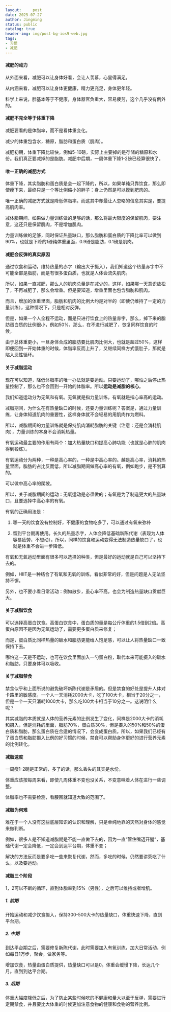 ```yaml
---
layout:     post
date: 2025-07-27
author: Jingming
status: public
catalog: true
header-img: img/post-bg-ios9-web.jpg
tags:
- 习惯
- 减肥
---
```


#### 减肥的动力

从外面来看，减肥可以让身体好看，会让人羡慕，心里得满足。

从内涵来看，减肥可以让身体更健康，精力更充足，身体更年轻。

科学上来说，胖基本等于不健康，身体器官负重大，容易疲劳，这个几乎没有例外的。

#### 减肥不完全等于体重下降

减肥要看的是体脂率，而不是看体重变化。

减少的体重包含水，糖原，脂肪和蛋白质（肌肉）。

减肥初期，体重下降比较快，例如5-10磅，实际上主要掉的是存储的糖原和水份。我们真正要减掉的是脂肪。减肥中后期，一周体重下降1-2磅已经算很快了。

#### 唯一正确的减肥方式

体重下降，其实脂肪和蛋白质是会一起下降的，所以，如果单纯只靠饮食，那么即使瘦下来，最终只是一个等比例缩小的胖子：身上仍然是可以摸到肥肉的。

唯一正确的减肥方式就是降低体脂率。而这其中却最让人忽略的信息其实是，要提高肌肉率。

减体脂期间，如果做力量训练做的足够的话，那么将最大限度的保留肌肉，要注意，这还只是保留肌肉，不是增加肌肉。

力量训练做的足够，同时保证热量缺口，那么脂肪和蛋白质的下降比率可以做到90%，也就是下降的1磅纯体重里面，0.9磅是脂肪，0.1磅是肌肉。

#### 减肥会反弹的真实原因

通过饮食和运动，维持热量的赤字（输出大于摄入），我们知道这个热量赤字中不可能全部是脂肪，而是有很多蛋白质，也就是人体会流失肌肉。

所以，如果一直减肥，那么人的肌肉总量是在减少的，这样，如果哪一天意识放松了，不再减肥了，那么会增重。但是要知道，增重里面也包含脂肪和肌肉。

而且，增加的体重里面，脂肪和肌肉的比例大约是对半的（即使仍维持了一定的力量训练），这种情况下，只是相对反弹。

但是，如果一个人全程不运动，而是只进行饮食上的热量赤字，那么，掉下来的脂肪蛋白质的比例很小，例如50%，那么，在不进行减肥了，恢复同样饮食的时候，

由于总体重更小，一旦身体合成的脂肪要比肌肉比例大，也就是超过50%，这样即便回到一开始体重的时候，体脂率反而上升了，又继续同样方式饿肚子，那就是陷入恶性循环。

#### 关于减脂运动

现在可以知道，降低体脂率的唯一办法就是要运动。只要运动了，哪怕之后停止热量控制了，那么也不会回到一开始的体脂率。所以**运动是减脂的核心**。

我们知道运动分为无氧和有氧。无氧就是指力量训练，有氧就是指心率高的运动。

减脂期间，为什么在有热量缺口的时候，还要力量训练呢？答案是，通过力量训练，让身体知道肌肉的重要性，这样身体就不会轻易的用肌肉作为燃料。

所以，减脂期间的力量训练就是保持肌肉消耗脂肪的关键（注意：还是会消耗肌肉），力量训练的本身不会消耗热量。

有氧运动最主要的作用有两个：加大热量缺口和提高心肺功能（也就是心肺的肌肉得到锻炼）。

有氧运动分为两种，一种是高心率的，一种是中高心率的。越是高心率，消耗的热量里面，脂肪的占比反而低，所以减脂期间做高心率的有氧，例如跑步，是不划算的。

可以做中高心率的爬坡。

所以，关于减脂期间的运动：无氧运动是必须做的；有氧是为了制造更大的热量缺口，且要选择中高心率的有氧。

有氧的正确用法是：
1. 哪一天的饮食没有控制好，不健康的食物吃多了，可以通过有氧来弥补

2. 留到平台期再使用。长久的热量赤字，人体会降低基础新陈代谢（表现为人体容易疲劳，不想动），所以，同样的饮食和运动变得无法制造热量缺口了，也就是体重不会进一步降低。

有氧和无氧运动里面有很多可以选择的种类，但是最好的运动就是自己可以坚持下去的。

例如，HIIT是一种结合了有氧和无氧的训练，看似非常的好，但是问题是人无法坚持不懈。

另外，也不要小看日常活动：例如散步，虽心率不高，也会为制造热量缺口贡献巨大。

#### 关于减脂饮食

可以选择高蛋白饮食。高蛋白饮食中，蛋白质的量是每公斤体重的1.5倍到2倍。高蛋白原因不是因为无氧运动了，需要更多蛋白质来修复；

而是，蛋白质比同样热量的碳水和脂肪更能给人饱足感，可以让人将热量缺口一致保持下去。

哪怕这一天是不运动，也可在饮食里面加入一勺蛋白粉，取代本来可能摄入的碳水和脂肪，只要身体可以吸收。

#### 关于减脂禁食

禁食似乎和上面所说的避免破坏新陈代谢是矛盾的。但是禁食的好处是提升人体对卡路里的敏感度。一个人一天消耗2000大卡，吃了100大卡，相当于20分之一，但是一个一天只消耗1000大卡，那么吃100大卡相当于10分之一。这说明什么呢？

其实减脂的本质就是人体的营养元素的比例发生了变化，同样是2000大卡的消耗和摄入，但是消耗的里面，脂肪70%，蛋白质30%，但是摄入的50%和50%的蛋白质和脂肪，那么蛋白质在合适的情况下，会变成蛋白质。所以，如果我们已经有了蛋白质和脂肪摄入比例的好习惯的时候，禁食可以帮助身体更好的进行营养元素的比例转化。

#### 减脂速度

一周瘦1-2磅是正常的，多了的话，那么丢失的其实是水份。

体重应该按每周来看，即使几周体重不变也没关系，不变意味着人体在进行一些调整。

体脂率也不需要检测，看腰围就知道大致的范围了。

#### 减脂为何难

难在于一个人没有这些底层知识的认识和理解，只是单纯地靠的天然对身体的感觉来做判断。

例如，很多人是不知道减脂期是不能一直做下去的，因为一直“管住嘴迈开腿”，基础代谢一定会降低，一定会到达平台期，体重不变；

解决的方法反而是要多吃一些来恢复代谢，然而，多吃的时候，仍然要讲究吃了什么，以及要运动。

#### 减脂三个阶段

1，2可以不断的循环，直到体脂率到15%（男性），之后可以维持或者增肌。

##### 1. 前期

开始运动和减少饮食摄入，保持300-500大卡的热量缺口，体重快速下降，直到平台期。

##### 2. 中期

到达平台期之后，需要修复新陈代谢，此时需要加入有氧训练，加大日常活动，例如每日1万步，聚会，做家务等。

增加饮食，热量由蛋白质提供，热量缺口可以是0。体重会缓慢下降，长达几个月。直到到达平台期。

##### 3. 后期

体重大幅度降低之后，为了防止某些时候吃的不健康和量大以至于反弹，需要进行定期禁食，并且要比大体重的时候更加注意食物的健康和食物的营养比例。